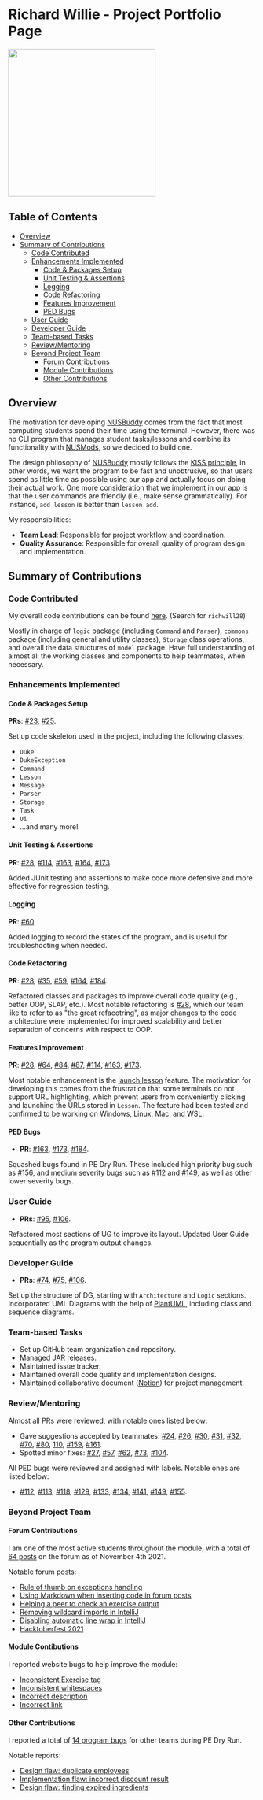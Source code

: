 # Richard Willie - Project Portfolio Page

<img src="https://i.imgur.com/9s3AOcl.jpg" width="300" height="300" />

## Table of Contents

* [Overview](#overview)
* [Summary of Contributions](#summary-of-contributions)
    * [Code Contributed](#code-contributed)
    * [Enhancements Implemented](#enhancements-implemented)
        * [Code & Packages Setup](#code--packages-setup)
        * [Unit Testing & Assertions](#unit-testing--assertions)
        * [Logging](#logging)
        * [Code Refactoring](#code-refactoring)
        * [Features Improvement](#features-improvement)
        * [PED Bugs](#ped-bugs)
    * [User Guide](#user-guide)
    * [Developer Guide](#developer-guide)
    * [Team-based Tasks](#team-based-tasks)
    * [Review/Mentoring](#reviewmentoring)
    * [Beyond Project Team](#beyond-project-team)
        * [Forum Contributions](#forum-contributions)
        * [Module Contributions](#module-contibutions)
        * [Other Contributions](#other-contributions)

## Overview

The motivation for developing [NUSBuddy](https://ay2122s1-cs2113t-w11-3.github.io/tp/) comes from the fact that most computing students spend their time using the terminal.
However, there was no CLI program that manages student tasks/lessons and combine its functionality with [NUSMods](https://nusmods.com/), so we decided to build one.

The design philosophy of [NUSBuddy](https://ay2122s1-cs2113t-w11-3.github.io/tp/) mostly follows the [KISS principle](https://nus-cs2113-ay2122s1.github.io/website/se-book-adapted/chapters/codeQuality.html#practice-kissing),
in other words, we want the program to be fast and unobtrusive, so that users spend as little time as possible using our app and actually focus on doing their actual work.
One more consideration that we implement in our app is that the user commands are friendly (i.e., make sense grammatically).
For instance, `add lesson` is better than `lesson add`.

My responsibilities:

* **Team Lead**: Responsible for project workflow and coordination.
* **Quality Assurance**: Responsible for overall quality of program design and implementation.

## Summary of Contributions

### Code Contributed

My overall code contributions can be found [here](https://nus-cs2113-ay2122s1.github.io/tp-dashboard/?search=&sort=groupTitle&sortWithin=title&timeframe=commit&mergegroup=&groupSelect=groupByRepos&breakdown=true&checkedFileTypes=docs~functional-code~test-code~other&since=2021-09-25).
(Search for `richwill28`)

Mostly in charge of `logic` package (including `Command` and `Parser`), `commons` package (including general and utility classes), `Storage` class operations, and overall the data structures of `model` package.
Have full understanding of almost all the working classes and components to help teammates, when necessary.

### Enhancements Implemented

#### Code & Packages Setup

**PRs**: [#23](https://github.com/AY2122S1-CS2113T-W11-3/tp/pull/23), [#25](https://github.com/AY2122S1-CS2113T-W11-3/tp/pull/25).

Set up code skeleton used in the project, including the following classes:

* `Duke`
* `DukeException`
* `Command`
* `Lesson`
* `Message`
* `Parser`
* `Storage`
* `Task`
* `Ui`
* ...and many more!

#### Unit Testing & Assertions

**PR**: [#28](https://github.com/AY2122S1-CS2113T-W11-3/tp/pull/28), [#114](https://github.com/AY2122S1-CS2113T-W11-3/tp/pull/114), [#163](https://github.com/AY2122S1-CS2113T-W11-3/tp/pull/163),
[#164](https://github.com/AY2122S1-CS2113T-W11-3/tp/pull/164), [#173](https://github.com/AY2122S1-CS2113T-W11-3/tp/pull/173).

Added JUnit testing and assertions to make code more defensive and more effective for regression testing.

#### Logging

**PR**: [#60](https://github.com/AY2122S1-CS2113T-W11-3/tp/pull/60).

Added logging to record the states of the program, and is useful for troubleshooting when needed.

#### Code Refactoring

**PR**: [#28](https://github.com/AY2122S1-CS2113T-W11-3/tp/pull/28), [#35](https://github.com/AY2122S1-CS2113T-W11-3/tp/pull/35), [#59](https://github.com/AY2122S1-CS2113T-W11-3/tp/pull/59),
[#164](https://github.com/AY2122S1-CS2113T-W11-3/tp/pull/164), [#184](https://github.com/AY2122S1-CS2113T-W11-3/tp/pull/114).

Refactored classes and packages to improve overall code quality (e.g., better OOP, SLAP, etc.).
Most notable refactoring is [#28](https://github.com/AY2122S1-CS2113T-W11-3/tp/pull/28), which our team like to refer to as "the great refacotring",
as major changes to the code architecture were implemented for improved scalability and better separation of concerns with respect to OOP.

#### Features Improvement

**PR**: [#28](https://github.com/AY2122S1-CS2113T-W11-3/tp/pull/28), [#64](https://github.com/AY2122S1-CS2113T-W11-3/tp/pull/64), [#84](https://github.com/AY2122S1-CS2113T-W11-3/tp/pull/84),
[#87](https://github.com/AY2122S1-CS2113T-W11-3/tp/pull/87), [#114](https://github.com/AY2122S1-CS2113T-W11-3/tp/pull/114), [#163](https://github.com/AY2122S1-CS2113T-W11-3/tp/pull/163),
[#173](https://github.com/AY2122S1-CS2113T-W11-3/tp/pull/173).

Most notable enhancement is the [launch lesson](https://github.com/AY2122S1-CS2113T-W11-3/tp/pull/114) feature.
The motivation for developing this comes from the frustration that some terminals do not support URL highlighting,
which prevent users from conveniently clicking and launching the URLs stored in `Lesson`.
The feature had been tested and confirmed to be working on Windows, Linux, Mac, and WSL.

#### PED Bugs

* **PR**: [#163](https://github.com/AY2122S1-CS2113T-W11-3/tp/pull/163), [#173](https://github.com/AY2122S1-CS2113T-W11-3/tp/pull/173), [#184](https://github.com/AY2122S1-CS2113T-W11-3/tp/pull/184).

Squashed bugs found in PE Dry Run. These included high priority bug such as [#156](https://github.com/AY2122S1-CS2113T-W11-3/tp/issues/156),
and medium severity bugs such as [#112](https://github.com/AY2122S1-CS2113T-W11-3/tp/issues/112) and [#149](https://github.com/AY2122S1-CS2113T-W11-3/tp/issues/149),
as well as other lower severity bugs.

### User Guide

* **PRs**: [#95](https://github.com/AY2122S1-CS2113T-W11-3/tp/pull/95), [#106](https://github.com/AY2122S1-CS2113T-W11-3/tp/pull/106).

Refactored most sections of UG to improve its layout. Updated User Guide sequentially as the program output changes.

### Developer Guide

* **PRs**: [#74](https://github.com/AY2122S1-CS2113T-W11-3/tp/pull/74), [#75](https://github.com/AY2122S1-CS2113T-W11-3/tp/pull/75), [#106](https://github.com/AY2122S1-CS2113T-W11-3/tp/pull/106).

Set up the structure of DG, starting with `Architecture` and `Logic` sections.
Incorporated UML Diagrams with the help of [PlantUML](https://plantuml.com/), including class and sequence diagrams.

### Team-based Tasks

* Set up GitHub team organization and repository.
* Managed JAR releases.
* Maintained issue tracker.
* Maintained overall code quality and implementation designs.
* Maintained collaborative document ([Notion](https://www.notion.so/)) for project management.

### Review/Mentoring

Almost all PRs were reviewed, with notable ones listed below:

* Gave suggestions accepted by teammates:
[#24](https://github.com/AY2122S1-CS2113T-W11-3/tp/pull/24), [#26](https://github.com/AY2122S1-CS2113T-W11-3/tp/pull/26), [#30](https://github.com/AY2122S1-CS2113T-W11-3/tp/pull/30),
[#31](https://github.com/AY2122S1-CS2113T-W11-3/tp/pull/31), [#32](https://github.com/AY2122S1-CS2113T-W11-3/tp/pull/32), [#70](https://github.com/AY2122S1-CS2113T-W11-3/tp/pull/70),
[#80](https://github.com/AY2122S1-CS2113T-W11-3/tp/pull/80), [110](https://github.com/AY2122S1-CS2113T-W11-3/tp/pull/110), [#159](https://github.com/AY2122S1-CS2113T-W11-3/tp/pull/159),
[#161](https://github.com/AY2122S1-CS2113T-W11-3/tp/pull/161).
* Spotted minor fixes:
[#27](https://github.com/AY2122S1-CS2113T-W11-3/tp/pull/27), [#57](https://github.com/AY2122S1-CS2113T-W11-3/tp/pull/57), [#62](https://github.com/AY2122S1-CS2113T-W11-3/tp/pull/62),
[#73](https://github.com/AY2122S1-CS2113T-W11-3/tp/pull/73), [#104](https://github.com/AY2122S1-CS2113T-W11-3/tp/pull/104).

All PED bugs were reviewed and assigned with labels. Notable ones are listed below:

* [#112](https://github.com/AY2122S1-CS2113T-W11-3/tp/issues/112), [#113](https://github.com/AY2122S1-CS2113T-W11-3/tp/issues/113), [#118](https://github.com/AY2122S1-CS2113T-W11-3/tp/issues/118),
[#129](https://github.com/AY2122S1-CS2113T-W11-3/tp/issues/129), [#133](https://github.com/AY2122S1-CS2113T-W11-3/tp/issues/133), [#134](https://github.com/AY2122S1-CS2113T-W11-3/tp/issues/134),
[#141](https://github.com/AY2122S1-CS2113T-W11-3/tp/issues/141), [#149](https://github.com/AY2122S1-CS2113T-W11-3/tp/issues/149), [#155](https://github.com/AY2122S1-CS2113T-W11-3/tp/issues/155).

### Beyond Project Team

#### Forum Contributions

I am one of the most active students throughout the module, with a total of [64 posts](https://nus-cs2113-ay2122s1.github.io/dashboards/contents/forum-activities.html#1-rich-llie-richwill28-64-posts) on the forum as of November 4th 2021.

Notable forum posts:

* [Rule of thumb on exceptions handling](https://github.com/nus-cs2113-AY2122S1/forum/issues/63#issuecomment-917387019)
* [Using Markdown when inserting code in forum posts](https://github.com/nus-cs2113-AY2122S1/forum/issues/47#issuecomment-910503125)
* [Helping a peer to check an exercise output](https://github.com/nus-cs2113-AY2122S1/forum/issues/39#issuecomment-908141464)
* [Removing wildcard imports in IntelliJ](https://github.com/nus-cs2113-AY2122S1/forum/issues/68)
* [Disabling automatic line wrap in IntelliJ](https://github.com/nus-cs2113-AY2122S1/forum/issues/122)
* [Hacktoberfest 2021](https://github.com/nus-cs2113-AY2122S1/forum/issues/57)

#### Module Contibutions

I reported website bugs to help improve the module:

* [Inconsistent Exercise tag](https://github.com/nus-cs2113-AY2122S1/forum/issues/1#issuecomment-907837525)
* [Inconsistent whitespaces](https://github.com/nus-cs2113-AY2122S1/forum/issues/1#issuecomment-909482718)
* [Incorrect description](https://github.com/nus-cs2113-AY2122S1/forum/issues/1#issuecomment-940620072)
* [Incorrect link](https://github.com/nus-cs2113-AY2122S1/forum/issues/1#issuecomment-955764610)

#### Other Contributions

I reported a total of [14 program bugs](https://github.com/richwill28/ped/issues) for other teams during PE Dry Run.

Notable reports:

* [Design flaw: duplicate employees](https://github.com/richwill28/ped/issues/5)
* [Implementation flaw: incorrect discount result](https://github.com/richwill28/ped/issues/11)
* [Design flaw: finding expired ingredients](https://github.com/richwill28/ped/issues/14)
